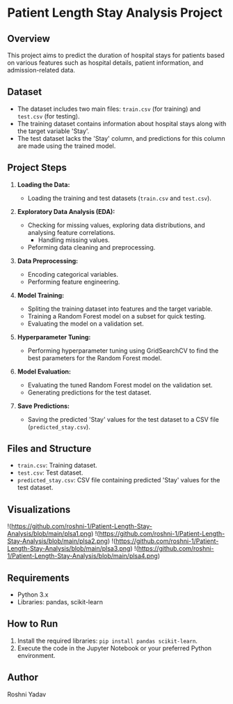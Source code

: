 # Patient Length Stay Analysis Project

## Overview
This project aims to predict the duration of hospital stays for patients based on various features such as hospital details, patient information, and admission-related data.

## Dataset
- The dataset includes two main files: `train.csv` (for training) and `test.csv` (for testing).
- The training dataset contains information about hospital stays along with the target variable 'Stay'.
- The test dataset lacks the 'Stay' column, and predictions for this column are made using the trained model.

## Project Steps

1. **Loading the Data:**
   - Loading the training and test datasets (`train.csv` and `test.csv`).

2. **Exploratory Data Analysis (EDA):**
   - Checking for missing values, exploring data distributions, and analysing feature correlations.
      - Handling missing values.
   - Peforming data cleaning and preprocessing.

3. **Data Preprocessing:**
   - Encoding categorical variables.
   - Performing feature engineering.

4. **Model Training:**
   - Spliting the training dataset into features and the target variable.
   - Training a Random Forest model on a subset for quick testing.
   - Evaluating the model on a validation set.

5. **Hyperparameter Tuning:**
   - Performing hyperparameter tuning using GridSearchCV to find the best parameters for the Random Forest model.

6. **Model Evaluation:**
   - Evaluating the tuned Random Forest model on the validation set.
   - Generating predictions for the test dataset.

7. **Save Predictions:**
   - Saving the predicted 'Stay' values for the test dataset to a CSV file (`predicted_stay.csv`).

## Files and Structure
- `train.csv`: Training dataset.
- `test.csv`: Test dataset.
- `predicted_stay.csv`: CSV file containing predicted 'Stay' values for the test dataset.

## Visualizations
!(https://github.com/roshni-1/Patient-Length-Stay-Analysis/blob/main/plsa1.png)
!(https://github.com/roshni-1/Patient-Length-Stay-Analysis/blob/main/plsa2.png)
!(https://github.com/roshni-1/Patient-Length-Stay-Analysis/blob/main/plsa3.png)
!(https://github.com/roshni-1/Patient-Length-Stay-Analysis/blob/main/plsa4.png)

## Requirements
- Python 3.x
- Libraries: pandas, scikit-learn

## How to Run
1. Install the required libraries: `pip install pandas scikit-learn`.
2. Execute the code in the Jupyter Notebook or your preferred Python environment.

## Author
Roshni Yadav

